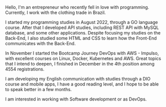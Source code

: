 Hello, I'm an entrepreneur who recently fell in love with programming. Currently, I work with the clothing trade in Brazil.

I started my programming studies in August 2022, through a GO language course. After that I developed API studies, including REST API with MySQL database, and some other applications. Despite focusing my studies on the Back-End, I also studied some HTML and CSS to learn how the Front-End communicates with the Back-End.

In November I started the Bootcamp Journey DevOps with AWS - Impulso, with excellent courses on Linux, Docker, Kubernetes and AWS. Great topics that I intend to deepen, I finished in December in the 4th position among 4554 registrations.

I am developing my English communication with studies through a DIO course and mobile apps, I have a good reading level, and I hope to be able to speak better in a few months.

I am interested in working with Software development or as DevOps.

